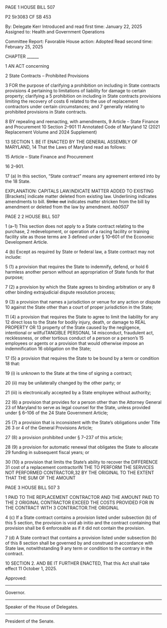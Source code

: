 PAGE 1
HOUSE BILL 507

P2 5lr3083
CF SB 453

By: Delegate Kerr
Introduced and read first time: January 22, 2025
Assigned to: Health and Government Operations

Committee Report: Favorable
House action: Adopted
Read second time: February 25, 2025

CHAPTER ______

1 AN ACT concerning

2 State Contracts – Prohibited Provisions

3 FOR the purpose of clarifying a prohibition on including in State contracts provisions
4 pertaining to limitations of liability for damage to certain property; clarifying a
5 prohibition on including in State contracts provisions limiting the recovery of costs
6 related to the use of replacement contractors under certain circumstances; and
7 generally relating to prohibited provisions in State contracts.

8 BY repealing and reenacting, with amendments,
9 Article – State Finance and Procurement
10 Section 2–901
11 Annotated Code of Maryland
12 (2021 Replacement Volume and 2024 Supplement)

13 SECTION 1. BE IT ENACTED BY THE GENERAL ASSEMBLY OF MARYLAND,
14 That the Laws of Maryland read as follows:

15 Article – State Finance and Procurement

16 2–901.

17 (a) In this section, “State contract” means any agreement entered into by the
18 State.

EXPLANATION: CAPITALS LAW.INDICATE MATTER ADDED TO EXISTING
[Brackets] indicate matter deleted from existing law.
Underlining indicates amendments to bill.
~~Strike~~ ~~out~~ indicates matter stricken from the bill by amendment or deleted from the law by
amendment. *hb0507*

PAGE 2
2 HOUSE BILL 507

1 (a–1) This section does not apply to a State contract relating to the purchase,
2 redevelopment, or operation of a racing facility or training facility site as those terms are
3 defined under § 10–601 of the Economic Development Article.

4 (b) Except as required by State or federal law, a State contract may not include:

5 (1) a provision that requires the State to indemnify, defend, or hold
6 harmless another person without an appropriation of State funds for that purpose;

7 (2) a provision by which the State agrees to binding arbitration or any
8 other binding extrajudicial dispute resolution process;

9 (3) a provision that names a jurisdiction or venue for any action or dispute
10 against the State other than a court of proper jurisdiction in the State;

11 (4) a provision that requires the State to agree to limit the liability for any
12 direct loss to the State for bodily injury, death, or damage to REAL PROPERTY OR
13 property of the State caused by the negligence, intentional or willfulTANGIBLE PERSONAL
14 misconduct, fraudulent act, recklessness, or other tortious conduct of a person or a person’s
15 employees or agents or a provision that would otherwise impose an indemnification
16 obligation on the State;

17 (5) a provision that requires the State to be bound by a term or condition
18 that:

19 (i) is unknown to the State at the time of signing a contract;

20 (ii) may be unilaterally changed by the other party; or

21 (iii) is electronically accepted by a State employee without authority;

22 (6) a provision that provides for a person other than the Attorney General
23 of Maryland to serve as legal counsel for the State, unless provided under § 6–106 of the
24 State Government Article;

25 (7) a provision that is inconsistent with the State’s obligations under Title
26 3 or 4 of the General Provisions Article;

27 (8) a provision prohibited under § 7–237 of this article;

28 (9) a provision for automatic renewal that obligates the State to allocate
29 funding in subsequent fiscal years; or

30 (10) a provision that limits the State’s ability to recover the DIFFERENCE
31 cost of a replacement contractorIN THE TO PERFORM THE SERVICES NOT PERFORMED
CONTRACTOR,32 BY THE ORIGINAL TO THE EXTENT THAT THE SUM OF THE AMOUNT

PAGE 3
HOUSE BILL 507 3

1 PAID TO THE REPLACEMENT CONTRACTOR AND THE AMOUNT PAID TO THE
2 ORIGINAL CONTRACTOR EXCEED THE COSTS PROVIDED FOR IN THE CONTRACT WITH
3 CONTRACTOR.THE ORIGINAL

4 (c) If a State contract contains a provision listed under subsection (b) of this
5 section, the provision is void ab initio and the contract containing that provision shall be
6 enforceable as if it did not contain the provision.

7 (d) A State contract that contains a provision listed under subsection (b) of this
8 section shall be governed by and construed in accordance with State law, notwithstanding
9 any term or condition to the contrary in the contract.

10 SECTION 2. AND BE IT FURTHER ENACTED, That this Act shall take effect
11 October 1, 2025.

Approved:

________________________________________________________________________________
Governor.

________________________________________________________________________________
Speaker of the House of Delegates.

________________________________________________________________________________
President of the Senate.